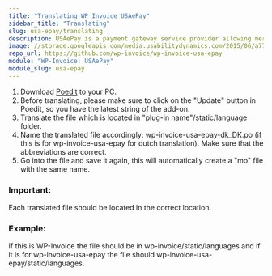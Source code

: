 ```yaml
---
title: "Translating WP Invoice USAePay"
sidebar_title: "Translating"
slug: usa-epay/translating
description: USAePay is a payment gateway service provider allowing merchants to accept credit card and electronic check payments through their Web site and mobile devices.  
image: //storage.googleapis.com/media.usabilitydynamics.com/2015/06/a77c49a2-wp-invoice-usa-epay-300x300.png
repo_url: https://github.com/wp-invoice/wp-invoice-usa-epay
module: "WP-Invoice: USAePay"
module_slug: usa-epay
---
```


1. Download [Poedit](https://poedit.net/) to your PC. 
2. Before translating, please make sure to click on the "Update" button in Poedit, so you have the latest string of the add-on.
3. Translate the file which is located in "plug-in name"/static/language folder. 
4. Name the translated file accordingly: wp-invoice-usa-epay-dk_DK.po  (if this is for wp-invoice-usa-epay  for dutch translation). Make sure that the abbreviations are correct.
5. Go into the file and save it again, this will automatically create a "mo" file with the same name.

### Important:  
Each translated file should be located in the correct location.

### Example: 
If this is WP-Invoice the file should be in  wp-invoice/static/languages and if it is for wp-invoice-usa-epay the file should wp-invoice-usa-epay/static/languages.   